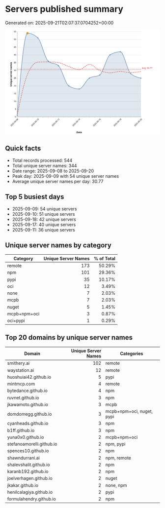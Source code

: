 # Servers published summary

Generated on: 2025-09-21T02:07:37.0704252+00:00

![Unique servers per day](servers-per-day.svg)

## Quick facts
- Total records processed: 544
- Total unique server names: 344
- Date range: 2025-09-08 to 2025-09-20
- Peak day: 2025-09-09 with 54 unique server names
- Average unique server names per day: 30.77

## Top 5 busiest days
- 2025-09-09: 54 unique servers
- 2025-09-10: 51 unique servers
- 2025-09-18: 42 unique servers
- 2025-09-17: 40 unique servers
- 2025-09-11: 36 unique servers

## Unique server names by category

| Category | Unique Server Names | % of Total |
|----------|---------------------:|-----------:|
| remote | 173 | 50.29% |
| npm | 101 | 29.36% |
| pypi | 35 | 10.17% |
| oci | 12 | 3.49% |
| none | 7 | 2.03% |
| mcpb | 7 | 2.03% |
| nuget | 5 | 1.45% |
| mcpb+npm+oci | 3 | 0.87% |
| oci+pypi | 1 | 0.29% |

## Top 20 domains by unique server names

| Domain | Unique Server Names | Categories |
|--------|---------------------:|------------|
| smithery.ai | 102 | remote |
| waystation.ai | 12 | remote |
| huoshuiai42.github.io | 5 | pypi |
| mintmcp.com | 4 | remote |
| bytedance.github.io | 4 | npm |
| ruvnet.github.io | 3 | npm |
| jkawamoto.github.io | 3 | mcpb |
| domdomegg.github.io | 3 | mcpb+npm+oci, nuget, pypi |
| cyanheads.github.io | 3 | npm |
| b1ff.github.io | 3 | npm |
| yuna0x0.github.io | 2 | mcpb+npm+oci |
| stefanoamorelli.github.io | 2 | npm, pypi |
| spences10.github.io | 2 | npm |
| shawndurrani.ai | 2 | npm, remote |
| shalevshalit.github.io | 2 | npm |
| karanb192.github.io | 2 | npm |
| joelverhagen.github.io | 2 | nuget |
| jkakar.github.io | 2 | none, npm |
| henilcalagiya.github.io | 2 | pypi |
| formulahendry.github.io | 2 | npm |
